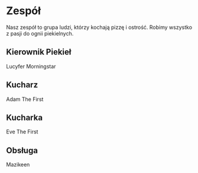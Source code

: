 # Zespół

Nasz zespół to grupa ludzi, którzy kochają pizzę i ostrość. Robimy wszystko z pasji do ognii piekielnych.

## Kierownik Piekieł

Lucyfer Morningstar

## Kucharz

Adam The First

## Kucharka
Eve The First

## Obsługa
Mazikeen
